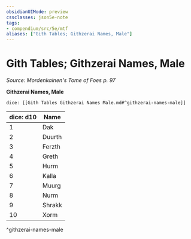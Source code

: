 ```yaml
---
obsidianUIMode: preview
cssclasses: json5e-note
tags:
- compendium/src/5e/mtf
aliases: ["Gith Tables; Githzerai Names, Male"]
---
```

# Gith Tables; Githzerai Names, Male
*Source: Mordenkainen's Tome of Foes p. 97* 

**Githzerai Names, Male**

`dice: [[Gith Tables Githzerai Names Male.md#^githzerai-names-male]]`

| dice: d10 | Name |
|-----------|------|
| 1 | Dak |
| 2 | Duurth |
| 3 | Ferzth |
| 4 | Greth |
| 5 | Hurm |
| 6 | Kalla |
| 7 | Muurg |
| 8 | Nurm |
| 9 | Shrakk |
| 10 | Xorm |
^githzerai-names-male